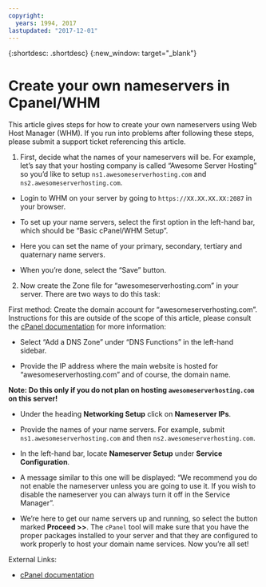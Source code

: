 ```yaml
---
copyright:
  years: 1994, 2017
lastupdated: "2017-12-01"
---
```


{:shortdesc: .shortdesc}
{:new_window: target="_blank"}

# Create your own nameservers in Cpanel/WHM

This article gives steps for how to create your own nameservers using Web Host Manager (WHM). If you run into problems after following these steps, please submit a support ticket referencing this article.

1. First, decide what the names of your nameservers will be. For example, let’s say that your hosting company is called “Awesome Server Hosting” so you’d like to setup `ns1.awesomeserverhosting.com` and `ns2.awesomeserverhosting.com`.

* Login to WHM on your server by going to `https://XX.XX.XX.XX:2087` in your browser.

* To set up your name servers, select the first option in the left-hand bar, which should be “Basic cPanel/WHM Setup”. 

 * Here you can set the name of your primary, secondary, tertiary and quaternary name servers.

 * When you’re done, select the “Save” button.

2. Now create the Zone file for “awesomeserverhosting.com” in your server. There are two ways to do this task:

First method: Create the domain account for “awesomeserverhosting.com”. Instructions for this are outside of the scope of this article, please consult the [cPanel documentation](http://www.cpanel.net/support/docs/11//whm/account_functions_creatnewacct.html) for more information: 

   * Select “Add a DNS Zone” under “DNS Functions” in the left-hand sidebar.

   * Provide the IP address where the main website is hosted for “awesomeserverhosting.com” and of course, the domain name.

   **Note: Do this only if you do not plan on hosting `awesomeserverhosting.com` on this server!**

   * Under the heading **Networking Setup** click on **Nameserver IPs**.

   * Provide the names of your name servers. For example, submit `ns1.awesomeserverhosting.com` and then `ns2.awesomeserverhosting.com`.

   * In the left-hand bar, locate **Nameserver Setup** under **Service Configuration**.

   * A message similar to this one will be displayed: “We recommend you do not enable the nameserver unless you are going to use it. If you wish to disable the nameserver you can always turn it off in the Service Manager”.

   * We’re here to get our name servers up and running, so select the button marked **Proceed >>**. The `cPanel` tool will make sure that you have the proper packages installed to your server and that they are configured to work properly to host your domain name services. Now you’re all set!

External Links:

* [cPanel documentation](http://www.cpanel.net/support/docs/11//whm/account_functions_creatnewacct.html)
